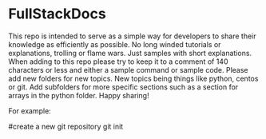 # FullStackDocs
 
This repo is intended to serve as a simple way for developers to share their knowledge as efficiently as possible. No long winded tutorials or explanations, trolling or flame wars. Just samples with short explanations. When adding to this repo please try to keep it to a comment of 140 characters or less and either a sample command or sample code. Please add new folders for new topics. New topics being things like python, centos or git. Add subfolders for more specific sections such as a section for arrays in the python folder. Happy sharing!


For example:

#create a new git repository
git init